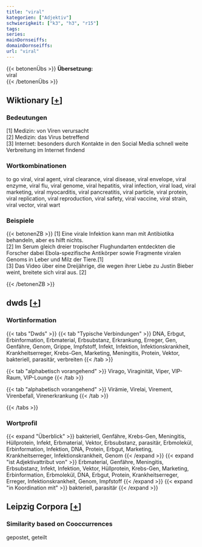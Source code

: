 ```yaml
---
title: "viral"
kategorien: ["Adjektiv"]
schwierigkeit: ["k3", "h3", "r15"]
tags:
series:
mainDornseiffs:
domainDornseiffs:
url: "viral"
---
```


{{< betonenÜbs >}}
**Übersetzung:**  
viral  
{{< /betonenÜbs >}}

## Wiktionary [[+](https://de.wiktionary.org/wiki/viral)]

### Bedeutungen
[1] Medizin: von Viren verursacht  
[2] Medizin: das Virus betreffend  
[3] Internet: besonders durch Kontakte in den Social Media schnell weite Verbreitung im Internet findend  

### Wortkombinationen
to go viral, viral agent, viral clearance, viral disease, viral envelope, viral enzyme, viral flu, viral genome, viral hepatitis, viral infection, viral load, viral marketing, viral myocarditis, viral pancreatitis, viral particle, viral protein, viral replication, viral reproduction, viral safety, viral vaccine, viral strain, viral vector, viral wart  

### Beispiele
{{< betonenZB >}}
[1] Eine virale Infektion kann man mit Antibiotika behandeln, aber es hilft nichts.  
[2] Im Serum gleich dreier tropischer Flughundarten entdeckten die Forscher dabei Ebola-spezifische Antikörper sowie Fragmente viralen Genoms in Leber und Milz der Tiere.[1]  
[3] Das Video über eine Dreijährige, die wegen ihrer Liebe zu Justin Bieber weint, breitete sich viral aus. [2]  

{{< /betonenZB >}}


## dwds [[+](https://www.dwds.de/wb/viral)]

### Wortinformation
{{< tabs "Dwds" >}}
{{< tab "Typische Verbindungen" >}}
DNA, Erbgut, Erbinformation, Erbmaterial, Erbsubstanz, Erkrankung, Erreger, Gen, Genfähre, Genom, Grippe, Impfstoff, Infekt, Infektion, Infektionskrankheit, Krankheitserreger, Krebs-Gen, Marketing, Meningitis, Protein, Vektor, bakteriell, parasitär, verbreiten
{{< /tab >}}

{{< tab "alphabetisch vorangehend" >}}
Virago, Viraginität, Viper, VIP-Raum, VIP-Lounge
{{< /tab >}}

{{< tab "alphabetisch vorangehend" >}}
Virämie, Virelai, Virement, Virenbefall, Virenerkrankung
{{< /tab >}}

{{< /tabs >}}

### Wortprofil
{{< expand "Überblick" >}} bakteriell, Genfähre, Krebs-Gen, Meningitis, Hüllprotein, Infekt, Erbmaterial, Vektor, Erbsubstanz, parasitär, Erbmolekül, Erbinformation, Infektion, DNA, Protein, Erbgut, Marketing, Krankheitserreger, Infektionskrankheit, Genom {{< /expand >}}
{{< expand "ist Adjektivattribut von" >}} Erbmaterial, Genfähre, Meningitis, Erbsubstanz, Infekt, Infektion, Vektor, Hüllprotein, Krebs-Gen, Marketing, Erbinformation, Erbmolekül, DNA, Erbgut, Protein, Krankheitserreger, Erreger, Infektionskrankheit, Genom, Impfstoff {{< /expand >}}
{{< expand "in Koordination mit" >}} bakteriell, parasitär {{< /expand >}}

## Leipzig Corpora [[+](https://corpora.uni-leipzig.de/en/res?word=viral&corpusId=deu_newscrawl-public_2018)]


### Similarity based on Cooccurrences
gepostet, geteilt


